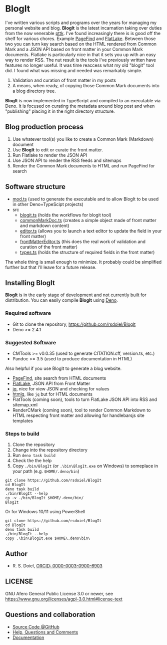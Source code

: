 
# BlogIt

I've written various scripts and programs over the years for managing my personal website and blog. __BlogIt__ is the latest incarnation taking over duties from the now venerable [pttk](https://github.com/rsdoiel/pttk).  I've found increasingly there is is good off the shelf for various chores. Example [PageFind](https://pagefind.app) and [FlatLake](https://flatlake.app). Between those two you can turn key search based on the HTML rendered from Common Mark and a JSON API based on front matter in your Common Mark documents. Flatlake is particularly nice in that it sets you up with an easy way to render RSS.  The nut result is the tools I've previously written have features no longer useful. It was time reaccess what my old "blogit" tool did. I found what was missing and needed was remarkably simple.

1. Validation and curation of front matter in my posts
2. A means, when ready, of copying those Common Mark documents into a blog directory tree.

__BlogIt__ is now implemented in TypeScript and compiled to an executable via Deno.  It is focused on curating the metadata around blog post and when "publishing" placing it in the right directory structure.

## Blog production process

1. Use whatever tool(s) you like to create a Common Mark (Markdown) document
2. Use __BlogIt__ to edit or curate the front matter.
3. Run Flatlake to render the JSON API
4. Use JSON API to render the RSS feeds and sitemaps
5. Render the Common Mark documents to HTML and run PageFind for search

## Software structure

- [mod.ts](mod.ts) (used to generate the executable and to allow BlogIt to be used in other Deno+TypeScipt projects)
- src
  - [blogit.ts](src/blogit.ts) (holds the workflows for blogit tool)
  - [commonMarkDoc.ts](src/commonMarkDoc.ts) (creates a simple object made of front matter and markdown content)
  - [editor.ts](src/editor.ts) (allows you to launch a text editor to update the field in your front matter)
  - [frontMatterEditor.ts](frontMatterEditor.ts) (this does the real work of validation and curation of the front matter)
  - [types.ts](types.ts) (holds the structure of required fields in the front matter)

The whole thing is small enough to minimize. It probably could be simplified further but that I'll leave for a future release.

## Installing __BlogIt__

__BlogIt__ is in the early stage of development and not currently built for distribution. You can easily compile __BlogIt__ using [Deno](https://deno.com).

### Required software

- Git to clone the repository, <https://github.com/rsdoiel/BlogIt>
- Deno >= 2.4.1 

### Suggested Software

- CMTools >= v0.0.35 (used to generate CITATION.cff, version.ts, etc.)
- Pandoc >= 3.5 (used to produce documentation in HTML)

Also helpful if you use BlogIt to generate a blog website.

- [PageFind](https://pagefind.app), site search from HTML documents
- [FlatLake](https:/flatlake.app), JSON API from Front Matter
- [jq](https://jqlang.org), nice for view JSON and checking for values
- [htmlq](https://github.com/mgdm/htmlq), like `jq` but for HTML documents
- FlatTools (coming soon), tools to turn FlatLake JSON API into RSS and sitemap.xml
- RenderCMark (coming soon), tool to render Common Markdown to HTML respecting front matter and allowing for handlebarsjs site templates

### Steps to build

1. Clone the repository
2. Change into the repository directory
3. Run `deno task build`
4. Check the the help
5. Copy `./bin/BlogIt` (or `.\bin\BlogIt.exe` on Windows) to someplace in your path (e.g. `$HOME/.deno/bin`)


~~~shell
git clone https://github.com/rsdoiel/BlogIt
cd BlogIt
deno task build
./bin/BlogIt --help
cp -v ./bin/BlogIt $HOME/.deno/bin/
BlogIt
~~~

Or for Windows 10/11 using PowerShell

~~~pwsh
git clone https://github.com/rsdoiel/BlogIt
cd BlogIt
deno task build
./bin/BlogIt --help
copy .\bin\BlogIt.exe $HOME\.deno\bin\
~~~

## Author

- R. S. Doiel, [ORCID: 0000-0003-0900-6903](https://orcid.org/0000-0003-0900-6903)

## LICENSE

GNU Afero General Public License 3.0 or newer, see <https://www.gnu.org/licenses/agpl-3.0.html#license-text>

## Questions and collaboration

- [Source Code @GitHub](https://github.com/rsdoiel/BlogIt)
- [Help, Questions and Comments](https://github.com/rsdoiel/BlogIt/issues)
- [Documentation](https://rsdoiel.github.io/BlogIt)

